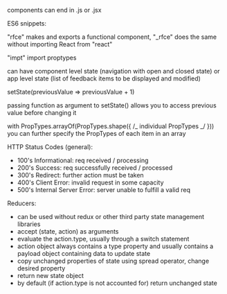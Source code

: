 components can end in .js or .jsx

ES6 snippets:

"rfce" makes and exports a functional component, "\_rfce" does the same without importing React from "react"

"impt" import proptypes

can have component level state (navigation with open and closed state) or app level state (list of feedback items to be displayed and modified)

setState(previousValue => previousValue + 1)

passing function as argument to setState() allows you to access previous value before changing it

with PropTypes.arrayOf(PropTypes.shape({ /_ individual PropTypes _/ })) you can further specify the PropTypes of each item in an array

HTTP Status Codes (general):

- 100's Informational: req received / processing
- 200's Success: req successfully received / processed
- 300's Redirect: further action must be taken
- 400's Client Error: invalid request in some capacity
- 500's Internal Server Error: server unable to fulfill a valid req

Reducers:

- can be used without redux or other third party state management libraries
- accept (state, action) as arguments
- evaluate the action.type, usually through a switch statement
- action object always contains a type property and usually contains a payload object containing data to update state
- copy unchanged properties of state using spread operator, change desired property
- return new state object
- by default (if action.type is not accounted for) return unchanged state
